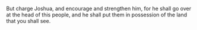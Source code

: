 But charge Joshua, and encourage and strengthen him, for he shall go over at the head of this people, and he shall put them in possession of the land that you shall see.
